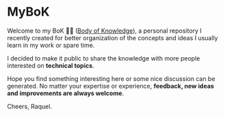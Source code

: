 # MyBoK

Welcome to my BoK :wave::smiley:  ([Body of Knowledge](https://en.wikipedia.org/wiki/Body_of_knowledge)), a personal repository I recently created for better organization of the concepts and ideas I usually learn in my work or spare time. 

I decided to make it public to share the knowledge with more people interested on **technical topics**. 

Hope you find something interesting here or some nice discussion can be generated. No matter your expertise or experience, **feedback, new ideas and improvements are always welcome**.



Cheers,
Raquel.